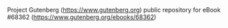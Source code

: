 Project Gutenberg (https://www.gutenberg.org) public repository for eBook #68362 (https://www.gutenberg.org/ebooks/68362)
